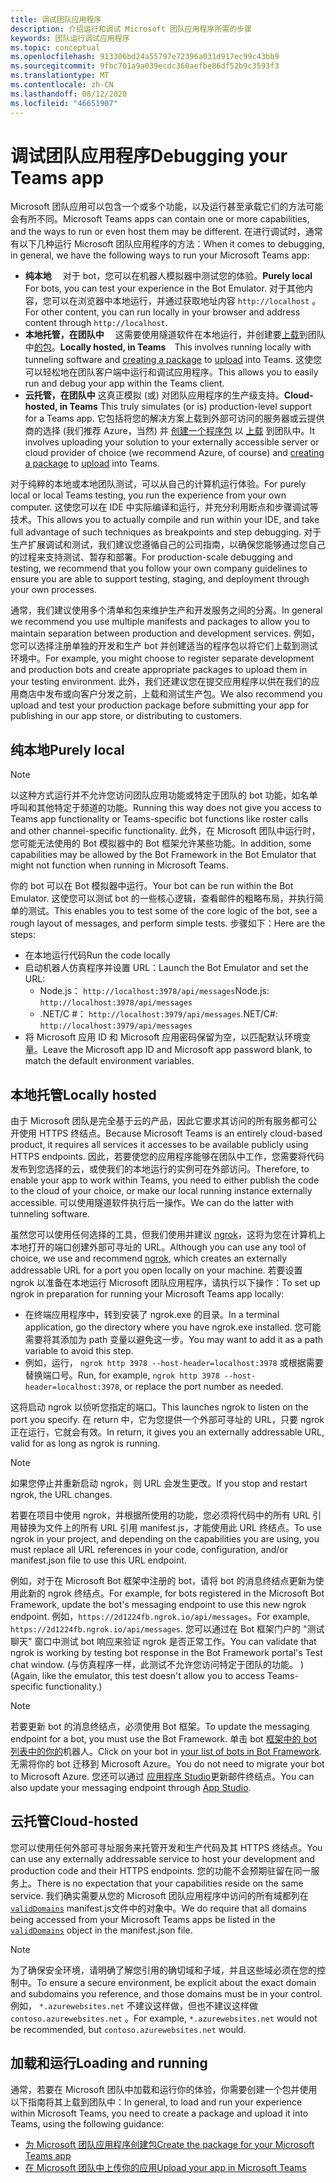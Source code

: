 ```yaml
---
title: 调试团队应用程序
description: 介绍运行和调试 Microsoft 团队应用程序所需的步骤
keywords: 团队运行调试应用程序
ms.topic: conceptual
ms.openlocfilehash: 913306bd24a55797e72396a031d917ec99c43bb9
ms.sourcegitcommit: 9fbc701a9a039ecdc360aefbe86df52b9c3593f3
ms.translationtype: MT
ms.contentlocale: zh-CN
ms.lasthandoff: 08/12/2020
ms.locfileid: "46651907"
---
```

# <a name="debugging-your-teams-app"></a><span data-ttu-id="a520d-104">调试团队应用程序</span><span class="sxs-lookup"><span data-stu-id="a520d-104">Debugging your Teams app</span></span>

<span data-ttu-id="a520d-105">Microsoft 团队应用可以包含一个或多个功能，以及运行甚至承载它们的方法可能会有所不同。</span><span class="sxs-lookup"><span data-stu-id="a520d-105">Microsoft Teams apps can contain one or more capabilities, and the ways to run or even host them may be different.</span></span> <span data-ttu-id="a520d-106">在进行调试时，通常有以下几种运行 Microsoft 团队应用程序的方法：</span><span class="sxs-lookup"><span data-stu-id="a520d-106">When it comes to debugging, in general, we have the following ways to run your Microsoft Teams app:</span></span>

* <span data-ttu-id="a520d-107">**纯本地** &emsp;对于 bot，您可以在机器人模拟器中测试您的体验。</span><span class="sxs-lookup"><span data-stu-id="a520d-107">**Purely local**&emsp;For bots, you can test your experience in the Bot Emulator.</span></span> <span data-ttu-id="a520d-108">对于其他内容，您可以在浏览器中本地运行，并通过获取地址内容 `http://localhost` 。</span><span class="sxs-lookup"><span data-stu-id="a520d-108">For other content, you can run locally in your browser and address content through `http://localhost`.</span></span>
* <span data-ttu-id="a520d-109">**本地托管，在团队中** &emsp;这需要使用隧道软件在本地运行，并创建要[上载](~/concepts/deploy-and-publish/apps-upload.md)到团队中[的包](~/concepts/build-and-test/apps-package.md)。</span><span class="sxs-lookup"><span data-stu-id="a520d-109">**Locally hosted, in Teams**&emsp;This involves running locally with tunneling software and [creating a package](~/concepts/build-and-test/apps-package.md) to [upload](~/concepts/deploy-and-publish/apps-upload.md) into Teams.</span></span> <span data-ttu-id="a520d-110">这使您可以轻松地在团队客户端中运行和调试应用程序。</span><span class="sxs-lookup"><span data-stu-id="a520d-110">This allows you to easily run and debug your app within the Teams client.</span></span>
* <span data-ttu-id="a520d-111">**云托管，在团队中** 这真正模拟 (或) 对团队应用程序的生产级支持。</span><span class="sxs-lookup"><span data-stu-id="a520d-111">**Cloud-hosted, in Teams** This truly simulates (or is) production-level support for a Teams app.</span></span> <span data-ttu-id="a520d-112">它包括将您的解决方案上载到外部可访问的服务器或云提供商的选择 (我们推荐 Azure，当然) 并 [创建一个程序包](~/concepts/build-and-test/apps-package.md) 以 [上载](~/concepts/deploy-and-publish/apps-upload.md) 到团队中。</span><span class="sxs-lookup"><span data-stu-id="a520d-112">It involves uploading your solution to your externally accessible server or cloud provider of choice (we recommend Azure, of course) and [creating a package](~/concepts/build-and-test/apps-package.md) to [upload](~/concepts/deploy-and-publish/apps-upload.md) into Teams.</span></span>

<span data-ttu-id="a520d-113">对于纯粹的本地或本地团队测试，可以从自己的计算机运行体验。</span><span class="sxs-lookup"><span data-stu-id="a520d-113">For purely local or local Teams testing, you run the experience from your own computer.</span></span> <span data-ttu-id="a520d-114">这使您可以在 IDE 中实际编译和运行，并充分利用断点和步骤调试等技术。</span><span class="sxs-lookup"><span data-stu-id="a520d-114">This allows you to actually compile and run within your IDE, and take full advantage of such techniques as breakpoints and step debugging.</span></span> <span data-ttu-id="a520d-115">对于生产扩展调试和测试，我们建议您遵循自己的公司指南，以确保您能够通过您自己的过程来支持测试、暂存和部署。</span><span class="sxs-lookup"><span data-stu-id="a520d-115">For production-scale debugging and testing, we recommend that you follow your own company guidelines to ensure you are able to support testing, staging, and deployment through your own processes.</span></span>

<span data-ttu-id="a520d-116">通常，我们建议使用多个清单和包来维护生产和开发服务之间的分离。</span><span class="sxs-lookup"><span data-stu-id="a520d-116">In general we recommend you use multiple manifests and packages to allow you to maintain separation between production and development services.</span></span> <span data-ttu-id="a520d-117">例如，您可以选择注册单独的开发和生产 bot 并创建适当的程序包以将它们上载到测试环境中。</span><span class="sxs-lookup"><span data-stu-id="a520d-117">For example, you might choose to register separate development and production bots and create appropriate packages to upload them in your testing environment.</span></span> <span data-ttu-id="a520d-118">此外，我们还建议您在提交应用程序以供在我们的应用商店中发布或向客户分发之前，上载和测试生产包。</span><span class="sxs-lookup"><span data-stu-id="a520d-118">We also recommend you upload and test your production package before submitting your app for publishing in our app store, or distributing to customers.</span></span>

## <a name="purely-local"></a><span data-ttu-id="a520d-119">纯本地</span><span class="sxs-lookup"><span data-stu-id="a520d-119">Purely local</span></span>

> [!NOTE]
> <span data-ttu-id="a520d-120">以这种方式运行并不允许您访问团队应用功能或特定于团队的 bot 功能，如名单呼叫和其他特定于频道的功能。</span><span class="sxs-lookup"><span data-stu-id="a520d-120">Running this way does not give you access to Teams app functionality or Teams-specific bot functions like roster calls and other channel-specific functionality.</span></span> <span data-ttu-id="a520d-121">此外，在 Microsoft 团队中运行时，您可能无法使用的 Bot 模拟器中的 Bot 框架允许某些功能。</span><span class="sxs-lookup"><span data-stu-id="a520d-121">In addition, some capabilities may be allowed by the Bot Framework in the Bot Emulator that might not function when running in Microsoft Teams.</span></span>

<span data-ttu-id="a520d-122">你的 bot 可以在 Bot 模拟器中运行。</span><span class="sxs-lookup"><span data-stu-id="a520d-122">Your bot can be run within the Bot Emulator.</span></span> <span data-ttu-id="a520d-123">这使您可以测试 bot 的一些核心逻辑，查看邮件的粗略布局，并执行简单的测试。</span><span class="sxs-lookup"><span data-stu-id="a520d-123">This enables you to test some of the core logic of the bot, see a rough layout of messages, and perform simple tests.</span></span> <span data-ttu-id="a520d-124">步骤如下：</span><span class="sxs-lookup"><span data-stu-id="a520d-124">Here are the steps:</span></span>

* <span data-ttu-id="a520d-125">在本地运行代码</span><span class="sxs-lookup"><span data-stu-id="a520d-125">Run the code locally</span></span>
* <span data-ttu-id="a520d-126">启动机器人仿真程序并设置 URL：</span><span class="sxs-lookup"><span data-stu-id="a520d-126">Launch the Bot Emulator and set the URL:</span></span>
  * <span data-ttu-id="a520d-127">Node.js： `http://localhost:3978/api/messages`</span><span class="sxs-lookup"><span data-stu-id="a520d-127">Node.js: `http://localhost:3978/api/messages`</span></span>
  * <span data-ttu-id="a520d-128">.NET/C #： `http://localhost:3979/api/messages`</span><span class="sxs-lookup"><span data-stu-id="a520d-128">.NET/C#: `http://localhost:3979/api/messages`</span></span>
* <span data-ttu-id="a520d-129">将 Microsoft 应用 ID 和 Microsoft 应用密码保留为空，以匹配默认环境变量。</span><span class="sxs-lookup"><span data-stu-id="a520d-129">Leave the Microsoft app ID and Microsoft app password blank, to match the default environment variables.</span></span>

## <a name="locally-hosted"></a><span data-ttu-id="a520d-130">本地托管</span><span class="sxs-lookup"><span data-stu-id="a520d-130">Locally hosted</span></span>

<span data-ttu-id="a520d-131">由于 Microsoft 团队是完全基于云的产品，因此它要求其访问的所有服务都可公开使用 HTTPS 终结点。</span><span class="sxs-lookup"><span data-stu-id="a520d-131">Because Microsoft Teams is an entirely cloud-based product, it requires all services it accesses to be available publicly using HTTPS endpoints.</span></span> <span data-ttu-id="a520d-132">因此，若要使您的应用程序能够在团队中工作，您需要将代码发布到您选择的云，或使我们的本地运行的实例可在外部访问。</span><span class="sxs-lookup"><span data-stu-id="a520d-132">Therefore, to enable your app to work within Teams, you need to either publish the code to the cloud of your choice, or make our local running instance externally accessible.</span></span> <span data-ttu-id="a520d-133">可以使用隧道软件执行后一操作。</span><span class="sxs-lookup"><span data-stu-id="a520d-133">We can do the latter with tunneling software.</span></span>

<span data-ttu-id="a520d-134">虽然您可以使用任何选择的工具，但我们使用并建议 [ngrok](https://ngrok.com/download)，这将为您在计算机上本地打开的端口创建外部可寻址的 URL。</span><span class="sxs-lookup"><span data-stu-id="a520d-134">Although you can use any tool of choice, we use and recommend [ngrok](https://ngrok.com/download), which creates an externally addressable URL for a port you open locally on your machine.</span></span> <span data-ttu-id="a520d-135">若要设置 ngrok 以准备在本地运行 Microsoft 团队应用程序，请执行以下操作：</span><span class="sxs-lookup"><span data-stu-id="a520d-135">To set up ngrok in preparation for running your Microsoft Teams app locally:</span></span>

* <span data-ttu-id="a520d-136">在终端应用程序中，转到安装了 ngrok.exe 的目录。</span><span class="sxs-lookup"><span data-stu-id="a520d-136">In a terminal application, go the directory where you have ngrok.exe installed.</span></span> <span data-ttu-id="a520d-137">您可能需要将其添加为 path 变量以避免这一步。</span><span class="sxs-lookup"><span data-stu-id="a520d-137">You may want to add it as a path variable to avoid this step.</span></span>
* <span data-ttu-id="a520d-138">例如，运行， `ngrok http 3978 --host-header=localhost:3978` 或根据需要替换端口号。</span><span class="sxs-lookup"><span data-stu-id="a520d-138">Run, for example, `ngrok http 3978 --host-header=localhost:3978`, or replace the port number as needed.</span></span>

<span data-ttu-id="a520d-139">这将启动 ngrok 以侦听您指定的端口。</span><span class="sxs-lookup"><span data-stu-id="a520d-139">This launches ngrok to listen on the port you specify.</span></span> <span data-ttu-id="a520d-140">在 return 中，它为您提供一个外部可寻址的 URL，只要 ngrok 正在运行，它就会有效。</span><span class="sxs-lookup"><span data-stu-id="a520d-140">In return, it gives you an externally addressable URL, valid for as long as ngrok is running.</span></span>

> [!NOTE]
> <span data-ttu-id="a520d-141">如果您停止并重新启动 ngrok，则 URL 会发生更改。</span><span class="sxs-lookup"><span data-stu-id="a520d-141">If you stop and restart ngrok, the URL changes.</span></span>

<span data-ttu-id="a520d-142">若要在项目中使用 ngrok，并根据所使用的功能，您必须将代码中的所有 URL 引用替换为文件上的所有 URL 引用 manifest.js，才能使用此 URL 终结点。</span><span class="sxs-lookup"><span data-stu-id="a520d-142">To use ngrok in your project, and depending on the capabilities you are using, you must replace all URL references in your code, configuration, and/or manifest.json file to use this URL endpoint.</span></span>

<span data-ttu-id="a520d-143">例如，对于在 Microsoft Bot 框架中注册的 bot，请将 bot 的消息终结点更新为使用此新的 ngrok 终结点。</span><span class="sxs-lookup"><span data-stu-id="a520d-143">For example, for bots registered in the Microsoft Bot Framework, update the bot's messaging endpoint to use this new ngrok endpoint.</span></span> <span data-ttu-id="a520d-144">例如，`https://2d1224fb.ngrok.io/api/messages`。</span><span class="sxs-lookup"><span data-stu-id="a520d-144">For example, `https://2d1224fb.ngrok.io/api/messages`.</span></span> <span data-ttu-id="a520d-145">您可以通过在 Bot 框架门户的 "测试聊天" 窗口中测试 bot 响应来验证 ngrok 是否正常工作。</span><span class="sxs-lookup"><span data-stu-id="a520d-145">You can validate that ngrok is working by testing bot response in the Bot Framework portal's Test chat window.</span></span> <span data-ttu-id="a520d-146"> (与仿真程序一样，此测试不允许您访问特定于团队的功能。 ) </span><span class="sxs-lookup"><span data-stu-id="a520d-146">(Again, like the emulator, this test doesn't allow you to access Teams-specific functionality.)</span></span>

> [!NOTE]
> <span data-ttu-id="a520d-147">若要更新 bot 的消息终结点，必须使用 Bot 框架。</span><span class="sxs-lookup"><span data-stu-id="a520d-147">To update the messaging endpoint for a bot, you must use the Bot Framework.</span></span> <span data-ttu-id="a520d-148">单击 bot [框架中的 bot 列表中的你的](https://dev.botframework.com/bots)机器人。</span><span class="sxs-lookup"><span data-stu-id="a520d-148">Click on your bot in [your list of bots in Bot Framework](https://dev.botframework.com/bots).</span></span> <span data-ttu-id="a520d-149">无需将你的 bot 迁移到 Microsoft Azure。</span><span class="sxs-lookup"><span data-stu-id="a520d-149">You do not need to migrate your bot to Microsoft Azure.</span></span> <span data-ttu-id="a520d-150">您还可以通过 [应用程序 Studio](~/concepts/build-and-test/app-studio-overview.md)更新邮件终结点。</span><span class="sxs-lookup"><span data-stu-id="a520d-150">You can also update your messaging endpoint through [App Studio](~/concepts/build-and-test/app-studio-overview.md).</span></span>

## <a name="cloud-hosted"></a><span data-ttu-id="a520d-151">云托管</span><span class="sxs-lookup"><span data-stu-id="a520d-151">Cloud-hosted</span></span>

<span data-ttu-id="a520d-152">您可以使用任何外部可寻址服务来托管开发和生产代码及其 HTTPS 终结点。</span><span class="sxs-lookup"><span data-stu-id="a520d-152">You can use any externally addressable service to host your development and production code and their HTTPS endpoints.</span></span> <span data-ttu-id="a520d-153">您的功能不会预期驻留在同一服务上。</span><span class="sxs-lookup"><span data-stu-id="a520d-153">There is no expectation that your capabilities reside on the same service.</span></span> <span data-ttu-id="a520d-154">我们确实需要从您的 Microsoft 团队应用程序中访问的所有域都列在 [`validDomains`](~/resources/schema/manifest-schema.md#validdomains) manifest.js文件中的对象中。</span><span class="sxs-lookup"><span data-stu-id="a520d-154">We do require that all domains being accessed from your Microsoft Teams apps be listed in the [`validDomains`](~/resources/schema/manifest-schema.md#validdomains) object in the manifest.json file.</span></span>

> [!NOTE]
> <span data-ttu-id="a520d-155">为了确保安全环境，请明确了解您引用的确切域和子域，并且这些域必须在您的控制中。</span><span class="sxs-lookup"><span data-stu-id="a520d-155">To ensure a secure environment, be explicit about the exact domain and subdomains you reference, and those domains must be in your control.</span></span> <span data-ttu-id="a520d-156">例如， `*.azurewebsites.net` 不建议这样做，但也不建议这样做 `contoso.azurewebsites.net` 。</span><span class="sxs-lookup"><span data-stu-id="a520d-156">For example, `*.azurewebsites.net` would not be recommended, but `contoso.azurewebsites.net` would.</span></span>

## <a name="loading-and-running"></a><span data-ttu-id="a520d-157">加载和运行</span><span class="sxs-lookup"><span data-stu-id="a520d-157">Loading and running</span></span>

<span data-ttu-id="a520d-158">通常，若要在 Microsoft 团队中加载和运行你的体验，你需要创建一个包并使用以下指南将其上载到团队中：</span><span class="sxs-lookup"><span data-stu-id="a520d-158">In general, to load and run your experience within Microsoft Teams, you need to create a package and upload it into Teams, using the following guidance:</span></span>

* [<span data-ttu-id="a520d-159">为 Microsoft 团队应用程序创建包</span><span class="sxs-lookup"><span data-stu-id="a520d-159">Create the package for your Microsoft Teams app</span></span>](~/concepts/build-and-test/apps-package.md)
* [<span data-ttu-id="a520d-160">在 Microsoft 团队中上传你的应用</span><span class="sxs-lookup"><span data-stu-id="a520d-160">Upload your app in Microsoft Teams</span></span>](~/concepts/deploy-and-publish/apps-upload.md)
